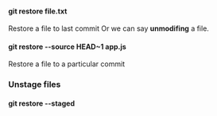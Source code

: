 #### git restore file.txt
Restore a file to last commit
Or we can say **unmodifing** a file.

#### git restore --source HEAD~1 app.js
Restore a file to a particular commit

### Unstage files
#### git restore --staged <filename>

